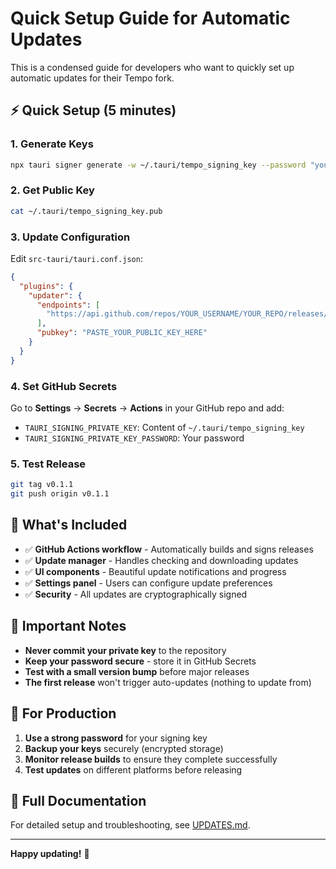 # Quick Setup Guide for Automatic Updates

This is a condensed guide for developers who want to quickly set up automatic updates for their Tempo fork.

## ⚡ Quick Setup (5 minutes)

### 1. Generate Keys
```bash
npx tauri signer generate -w ~/.tauri/tempo_signing_key --password "your_secure_password"
```

### 2. Get Public Key
```bash
cat ~/.tauri/tempo_signing_key.pub
```

### 3. Update Configuration
Edit `src-tauri/tauri.conf.json`:
```json
{
  "plugins": {
    "updater": {
      "endpoints": [
        "https://api.github.com/repos/YOUR_USERNAME/YOUR_REPO/releases/latest"
      ],
      "pubkey": "PASTE_YOUR_PUBLIC_KEY_HERE"
    }
  }
}
```

### 4. Set GitHub Secrets
Go to **Settings** → **Secrets** → **Actions** in your GitHub repo and add:
- `TAURI_SIGNING_PRIVATE_KEY`: Content of `~/.tauri/tempo_signing_key`
- `TAURI_SIGNING_PRIVATE_KEY_PASSWORD`: Your password

### 5. Test Release
```bash
git tag v0.1.1
git push origin v0.1.1
```

## 🔧 What's Included

- ✅ **GitHub Actions workflow** - Automatically builds and signs releases
- ✅ **Update manager** - Handles checking and downloading updates
- ✅ **UI components** - Beautiful update notifications and progress
- ✅ **Settings panel** - Users can configure update preferences
- ✅ **Security** - All updates are cryptographically signed

## 🚨 Important Notes

- **Never commit your private key** to the repository
- **Keep your password secure** - store it in GitHub Secrets
- **Test with a small version bump** before major releases
- **The first release** won't trigger auto-updates (nothing to update from)

## 🎯 For Production

1. **Use a strong password** for your signing key
2. **Backup your keys** securely (encrypted storage)
3. **Monitor release builds** to ensure they complete successfully
4. **Test updates** on different platforms before releasing

## 🔗 Full Documentation

For detailed setup and troubleshooting, see [UPDATES.md](UPDATES.md).

---

**Happy updating!** 🚀
